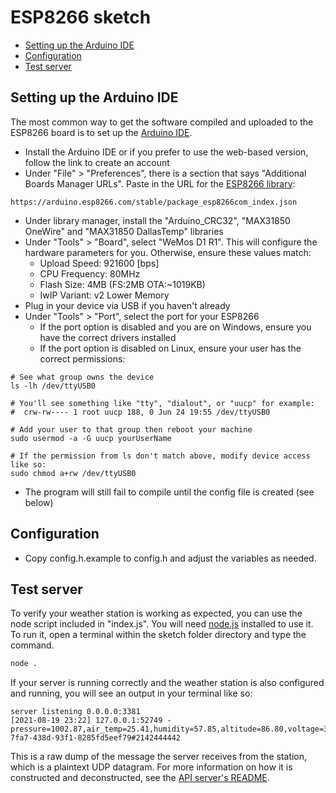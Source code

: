 # ESP8266 sketch

- [Setting up the Arduino IDE](#setting-up-arduino-ide)
- [Configuration](#configuration)
- [Test server](#test-server)

## Setting up the Arduino IDE

The most common way to get the software compiled and uploaded to the ESP8266 board is to set up the [Arduino IDE](https://www.arduino.cc/en/Main/Software).

- Install the Arduino IDE or if you prefer to use the web-based version, follow the link to create an account
- Under "File" > "Preferences", there is a section that says "Additional Boards Manager URLs". Paste in the URL for the [ESP8266 library](https://github.com/esp8266/Arduino):

```
https://arduino.esp8266.com/stable/package_esp8266com_index.json
```

- Under library manager, install the "Arduino_CRC32", "MAX31850 OneWire" and "MAX31850 DallasTemp" libraries
- Under "Tools" > "Board", select "WeMos D1 R1". This will configure the hardware parameters for you. Otherwise, ensure these values match:
  - Upload Speed: 921600 [bps]
  - CPU Frequency: 80MHz
  - Flash Size: 4MB (FS:2MB OTA:~1019KB)
  - IwIP Variant: v2 Lower Memory
- Plug in your device via USB if you haven't already
- Under "Tools" > "Port", select the port for your ESP8266
  - If the port option is disabled and you are on Windows, ensure you have the correct drivers installed
  - If the port option is disabled on Linux, ensure your user has the correct permissions:
```
# See what group owns the device
ls -lh /dev/ttyUSB0

# You'll see something like "tty", "dialout", or "uucp" for example:
#  crw-rw---- 1 root uucp 188, 0 Jun 24 19:55 /dev/ttyUSB0

# Add your user to that group then reboot your machine
sudo usermod -a -G uucp yourUserName

# If the permission from ls don't match above, modify device access like so:
sudo chmod a+rw /dev/ttyUSB0
```
- The program will still fail to compile until the config file is created (see below)

## Configuration

- Copy config.h.example to config.h and adjust the variables as needed.

## Test server

To verify your weather station is working as expected, you can use the node script included in "index.js".
You will need [node.js](https://nodejs.org/) installed to use it.
To run it, open a terminal within the sketch folder directory and type the command.

```sh
node .
```

If your server is running correctly and the weather station is also configured and running, you will see an output in your terminal like so:

```
server listening 0.0.0.0:3381
[2021-08-19 23:22] 127.0.0.1:52749 - pressure=1002.87,air_temp=25.41,humidity=57.85,altitude=86.80,voltage=3.76,signal=-59,id=053050d3-7fa7-438d-93f1-8285fd5eef79#2142444442
```

This is a raw dump of the message the server receives from the station, which is a plaintext UDP datagram. For more information on how it is constructed and deconstructed, see the [API server's README](../api-server/README.md).
